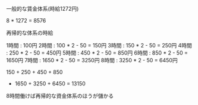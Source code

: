 一般的な賃金体系(時給1272円)

8 * 1272 = 8576

再帰的な体系の時給

1時間 :  100円
2時間 :  100 * 2 - 50 =  150円
3時間 :  150 * 2 - 50 =  250円
4時間 :  250 * 2 - 50 =  450円
5時間 :  450 * 2 - 50 =  850円
6時間 :  850 * 2 - 50 = 1650円
7時間 : 1650 * 2 - 50 = 3250円
8時間 : 3250 * 2 - 50 = 6450円

150 + 250 + 450 + 850
+ 1650 + 3250 + 6450
= 13150


8時間働けば再帰的な資金体系のほうが儲かる